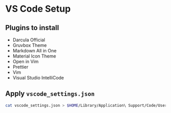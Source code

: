 # VS Code Setup

## Plugins to install

- Darcula Official
- Gruvbox Theme
- Markdown All in One
- Material Icon Theme
- Open in Vim
- Prettier
- Vim
- Visual Studio IntelliCode

## Apply `vscode_settings.json`

```bash
cat vscode_settings.json > $HOME/Library/Application\ Support/Code/User/settings.json
```

